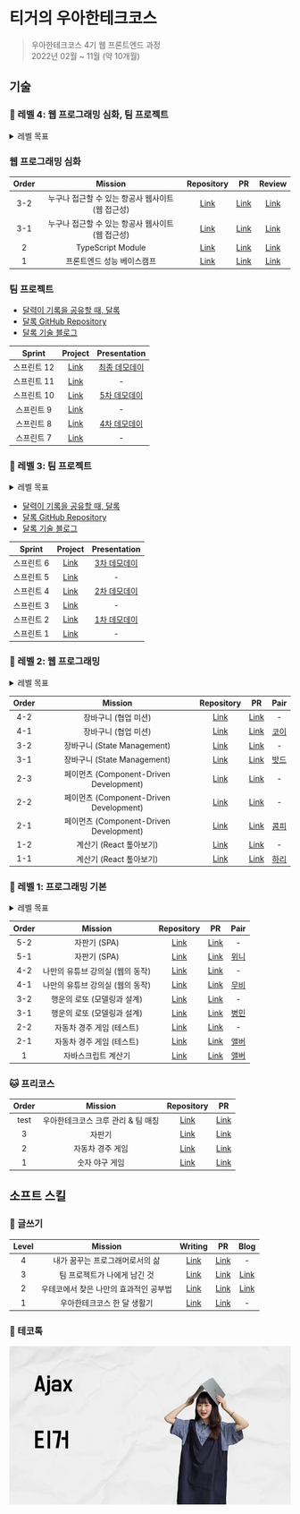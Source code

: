 # 티거의 우아한테크코스

> 우아한테크코스 4기 웹 프론트엔드 과정\
> 2022년 02월 ~ 11월 (약 10개월)

## 기술

### 🐯 레벨 4: 웹 프로그래밍 심화, 팀 프로젝트

<details>
  <summary>레벨 목표</summary>
  <pre>✅ 팀 프로젝트로 진행한 결과물을 유지 보수하며 서비스를 운영하는 경험을 합니다.
✅ 레거시 코드를 점진적으로 리팩터링하고 애플리케이션 설계 역량을 높입니다.
✅ 브라우저의 동작 원리와 네트워크에 대해 이해하고 프론트엔드 웹 애플리케이션의 성능을 최적화합니다.
✅ 웹 표준과 웹 접근성을 준수하고 시맨틱 마크업을 위해 중요한 요소들을 이해하고 구현합니다.
✅ 프론트엔드 웹 애플리케이션의 유형에 따른 배포 전략을 이해합니다.
✅ JavaScript만으로 프레임워크와 라이브러리를 직접 구현하며 그 동작 원리를 탐구합니다.</pre>
</details>

### 웹 프로그래밍 심화

| Order |                      Mission                      |                            Repository                             |                              PR                              |                            Review                            |
| :---: | :-----------------------------------------------: | :---------------------------------------------------------------: | :----------------------------------------------------------: | :----------------------------------------------------------: |
|  3-2  | 누구나 접근할 수 있는 항공사 웹사이트 (웹 접근성) |   [Link](https://github.com/daaaayeah/a11y-airline/tree/step2)    | [Link](https://github.com/woowacourse/a11y-airline/pull/86)  | [Link](https://github.com/woowacourse/a11y-airline/pull/87)  |
|  3-1  | 누구나 접근할 수 있는 항공사 웹사이트 (웹 접근성) |   [Link](https://github.com/daaaayeah/a11y-airline/tree/step1)    | [Link](https://github.com/woowacourse/a11y-airline/pull/58)  | [Link](https://github.com/woowacourse/a11y-airline/pull/60)  |
|   2   |                 TypeScript Module                 |   [Link](https://github.com/daaaayeah/ts-module/tree/daaaayeah)   |   [Link](https://github.com/woowacourse/ts-module/pull/27)   |   [Link](https://github.com/woowacourse/ts-module/pull/5)    |
|   1   |            프론트엔드 성능 베이스캠프             | [Link](https://github.com/daaaayeah/perf-basecamp/tree/daaaayeah) | [Link](https://github.com/woowacourse/perf-basecamp/pull/52) | [Link](https://github.com/woowacourse/perf-basecamp/pull/46) |

### 팀 프로젝트

- [달력이 기록을 공유할 때, 달록](https://dallog.me)
- [달록 GitHub Repository](https://github.com/woowacourse-teams/2022-dallog)
- [달록 기술 블로그](https://dallog.github.io)

|   Sprint    |                               Project                                |                        Presentation                         |
| :---------: | :------------------------------------------------------------------: | :---------------------------------------------------------: |
| 스프린트 12 | [Link](https://github.com/woowacourse-teams/2022-dallog/projects/15) |        [최종 데모데이](https://youtu.be/qdQRV2U8Y6Y)        |
| 스프린트 11 | [Link](https://github.com/woowacourse-teams/2022-dallog/projects/14) |                              -                              |
| 스프린트 10 | [Link](https://github.com/woowacourse-teams/2022-dallog/projects/12) | [5차 데모데이](https://www.youtube.com/watch?v=W5J49Z4qGPg) |
| 스프린트 9  | [Link](https://github.com/woowacourse-teams/2022-dallog/projects/11) |                              -                              |
| 스프린트 8  | [Link](https://github.com/woowacourse-teams/2022-dallog/projects/10) |        [4차 데모데이](https://youtu.be/29Q7xo68kk0)         |
| 스프린트 7  | [Link](https://github.com/woowacourse-teams/2022-dallog/projects/9)  |                              -                              |

### 🐯 레벨 3: 팀 프로젝트

<details>
  <summary>레벨 목표</summary>
  <pre>✅ 개발 프로세스 기반으로 프로젝트를 진행, 협업하는 경험을 합니다.
✅ 서비스를 기획, 구현, 배포해 실사용자가 사용하도록 개발하는 경험을 합니다.</pre>
</details>

- [달력이 기록을 공유할 때, 달록](https://dallog.me)
- [달록 GitHub Repository](https://github.com/woowacourse-teams/2022-dallog)
- [달록 기술 블로그](https://dallog.github.io)

|   Sprint   |                               Project                               |                 Presentation                 |
| :--------: | :-----------------------------------------------------------------: | :------------------------------------------: |
| 스프린트 6 | [Link](https://github.com/woowacourse-teams/2022-dallog/projects/7) | [3차 데모데이](https://youtu.be/sP1F-wWO0sY) |
| 스프린트 5 | [Link](https://github.com/woowacourse-teams/2022-dallog/projects/6) |                      -                       |
| 스프린트 4 | [Link](https://github.com/woowacourse-teams/2022-dallog/projects/5) | [2차 데모데이](https://youtu.be/ngafnm7K7O0) |
| 스프린트 3 | [Link](https://github.com/woowacourse-teams/2022-dallog/projects/4) |                      -                       |
| 스프린트 2 | [Link](https://github.com/woowacourse-teams/2022-dallog/projects/3) | [1차 데모데이](https://youtu.be/CpEPET2jXO4) |
| 스프린트 1 | [Link](https://github.com/woowacourse-teams/2022-dallog/projects/1) |                      -                       |

### 🐯 레벨 2: 웹 프로그래밍

<details>
  <summary>레벨 목표</summary>
  <pre>✅ React 기반의 프론트엔드 웹 애플리케이션을 제작합니다.
✅ 재사용할 수 있는 컴포넌트를 고민하고 설계합니다.
✅ 상태 관리 라이브러리를 활용하며 상태 관리의 필요성에 대해 이해합니다.
✅ 프론트엔드 웹 애플리케이션에서 고려해야 할 테스트 범위와 종류에 대해 학습합니다.</pre>
</details>

| Order |                 Mission                 |                                Repository                                |                                   PR                                    |                 Pair                  |
| :---: | :-------------------------------------: | :----------------------------------------------------------------------: | :---------------------------------------------------------------------: | :-----------------------------------: |
|  4-2  |          장바구니 (협업 미션)           | [Link](https://github.com/daaaayeah/react-shopping-cart-prod/tree/step2) | [Link](https://github.com/woowacourse/react-shopping-cart-prod/pull/70) |                   -                   |
|  4-1  |          장바구니 (협업 미션)           | [Link](https://github.com/daaaayeah/react-shopping-cart-prod/tree/step1) | [Link](https://github.com/woowacourse/react-shopping-cart-prod/pull/29) | [코이](https://github.com/InKyoJeong) |
|  3-2  |       장바구니 (State Management)       |   [Link](https://github.com/daaaayeah/react-shopping-cart/tree/step2)    |   [Link](https://github.com/woowacourse/react-shopping-cart/pull/123)   |                   -                   |
|  3-1  |       장바구니 (State Management)       |   [Link](https://github.com/daaaayeah/react-shopping-cart/tree/step1)    |   [Link](https://github.com/woowacourse/react-shopping-cart/pull/79)    |   [밧드](https://github.com/kamwoo)   |
|  2-3  | 페이먼츠 (Component-Driven Development) |      [Link](https://github.com/daaaayeah/react-payments/tree/step3)      |     [Link](https://github.com/woowacourse/react-payments/pull/178)      |                   -                   |
|  2-2  | 페이먼츠 (Component-Driven Development) |      [Link](https://github.com/daaaayeah/react-payments/tree/step2)      |     [Link](https://github.com/woowacourse/react-payments/pull/128)      |                   -                   |
|  2-1  | 페이먼츠 (Component-Driven Development) |      [Link](https://github.com/daaaayeah/react-payments/tree/step1)      |      [Link](https://github.com/woowacourse/react-payments/pull/83)      | [콤피](https://github.com/compy-ryu)  |
|  1-2  |         계산기 (React 톺아보기)         |     [Link](https://github.com/daaaayeah/react-calculator/tree/step2)     |     [Link](https://github.com/woowacourse/react-calculator/pull/64)     |                   -                   |
|  1-1  |         계산기 (React 톺아보기)         |     [Link](https://github.com/daaaayeah/react-calculator/tree/step1)     |     [Link](https://github.com/woowacourse/react-calculator/pull/8)      |  [하리](https://github.com/LAH1203)   |

### 🐯 레벨 1: 프로그래밍 기본

<details>
  <summary>레벨 목표</summary>
  <pre>✅ 프론트엔드의 기본이 되는 HTML, CSS, JavaScript에 대한 기본 문법을 익혀 프로그래밍합니다.
✅ 구현한 코드에 대해 E2E 테스트를 작성하고 읽기 좋은 코드로 리팩터링합니다.</pre>
</details>

| Order |             Mission              |                                  Repository                                  |                                      PR                                      |                  Pair                  |
| :---: | :------------------------------: | :--------------------------------------------------------------------------: | :--------------------------------------------------------------------------: | :------------------------------------: |
|  5-2  |           자판기 (SPA)           |  [Link](https://github.com/daaaayeah/javascript-vendingmachine/tree/step2)   |   [Link](https://github.com/woowacourse/javascript-vendingmachine/pull/71)   |                   -                    |
|  5-1  |           자판기 (SPA)           |  [Link](https://github.com/daaaayeah/javascript-vendingmachine/tree/step1)   |   [Link](https://github.com/woowacourse/javascript-vendingmachine/pull/37)   | [위니](https://github.com/rladpwl0512) |
|  4-2  | 나만의 유튜브 강의실 (웹의 동작) | [Link](https://github.com/daaaayeah/javascript-youtube-classroom/tree/step2) | [Link](https://github.com/woowacourse/javascript-youtube-classroom/pull/129) |                   -                    |
|  4-1  | 나만의 유튜브 강의실 (웹의 동작) | [Link](https://github.com/daaaayeah/javascript-youtube-classroom/tree/step1) | [Link](https://github.com/woowacourse/javascript-youtube-classroom/pull/101) |   [무비](https://github.com/byhhh2)    |
|  3-2  |   행운의 로또 (모델링과 설계)    |       [Link](https://github.com/daaaayeah/javascript-lotto/tree/step2)       |       [Link](https://github.com/woowacourse/javascript-lotto/pull/150)       |                   -                    |
|  3-1  |   행운의 로또 (모델링과 설계)    |       [Link](https://github.com/daaaayeah/javascript-lotto/tree/step1)       |       [Link](https://github.com/woowacourse/javascript-lotto/pull/116)       | [병민](https://github.com/airman5573)  |
|  2-2  |    자동차 경주 게임 (테스트)     |     [Link](https://github.com/daaaayeah/javascript-racingcar/tree/step2)     |     [Link](https://github.com/woowacourse/javascript-racingcar/pull/139)     |                   -                    |
|  2-1  |    자동차 경주 게임 (테스트)     |     [Link](https://github.com/daaaayeah/javascript-racingcar/tree/step1)     |     [Link](https://github.com/woowacourse/javascript-racingcar/pull/85)      |   [앨버](https://github.com/al-bur)    |
|   1   |       자바스크립트 계산기        |  [Link](https://github.com/daaaayeah/javascript-calculator/tree/daaaayeah)   |     [Link](https://github.com/woowacourse/javascript-calculator/pull/51)     |   [앨버](https://github.com/al-bur)    |

### 🐱 프리코스

| Order |              Mission               |                                      Repository                                      |                                         PR                                         |
| :---: | :--------------------------------: | :----------------------------------------------------------------------------------: | :--------------------------------------------------------------------------------: |
| test  | 우아한테크코스 크루 관리 & 팀 매칭 |  [Link](https://github.com/daaaayeah/javascript-teammatching-precourse/tree/submit)  |  [Link](https://github.com/woowacourse/javascript-teammatching-precourse/pull/24)  |
|   3   |               자판기               | [Link](https://github.com/daaaayeah/javascript-vendingmachine-precourse/tree/submit) | [Link](https://github.com/woowacourse/javascript-vendingmachine-precourse/pull/43) |
|   2   |          자동차 경주 게임          |   [Link](https://github.com/daaaayeah/javascript-racingcar-precourse/tree/submit)    |   [Link](https://github.com/woowacourse/javascript-racingcar-precourse/pull/118)   |
|   1   |           숫자 야구 게임           |    [Link](https://github.com/daaaayeah/javascript-baseball-precourse/tree/submit)    |   [Link](https://github.com/woowacourse/javascript-baseball-precourse/pull/121)    |

## 소프트 스킬

### 🐯 글쓰기

| Level |                Mission                 |                               Writing                                |                               PR                                |                    Blog                     |
| :---: | :------------------------------------: | :------------------------------------------------------------------: | :-------------------------------------------------------------: | :-----------------------------------------: |
|   4   |    내가 꿈꾸는 프로그래머로서의 삶     | [Link](https://github.com/daaaayeah/woowa-writing-4/blob/lv4/Lv4.md) | [Link](https://github.com/woowacourse/woowa-writing-4/pull/405) |                      -                      |
|   3   |      팀 프로젝트가 나에게 남긴 것      | [Link](https://github.com/daaaayeah/woowa-writing-4/blob/lv4/Lv3.md) | [Link](https://github.com/woowacourse/woowa-writing-4/pull/334) | [Link](https://techblog.woowahan.com/9162/) |
|   2   | 우테코에서 찾은 나만의 효과적인 공부법 | [Link](https://github.com/daaaayeah/woowa-writing-4/blob/lv4/Lv2.md) | [Link](https://github.com/woowacourse/woowa-writing-4/pull/214) | [Link](https://techblog.woowahan.com/8484/) |
|   1   |      우아한테크코스 한 달 생활기       | [Link](https://github.com/daaaayeah/woowa-writing-4/blob/lv4/Lv1.md) | [Link](https://github.com/woowacourse/woowa-writing-4/pull/111) |                      -                      |

### 🐯 테코톡

[<img src='tecotalk-thumbnail.webp' alt='티거의 Ajax' width='550'>](https://www.youtube.com/watch?v=avfIUwDG2d8)

